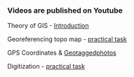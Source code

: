 ### Videos are published on Youtube

Theory of GIS - [Introductio](https://www.youtube.com/)[n](https://youtu.be/UVdADumtEpw) <br>

Georeferencing topo map  - [practical tas](https://www.youtube.com/)[k](https://youtu.be/wuea1v6DJaE) <br>


GPS Coordinates & [Geotaggedphoto](https://www.youtube.com/)[s](https://youtu.be/Y5QVuWzc04w) <br>


Digitization - [practical tas](https://www.youtube.com/)[k](https://youtu.be/-fVuyJ_n0wM) <br>

